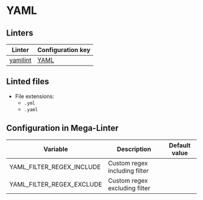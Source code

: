 <!-- markdownlint-disable MD003 MD020 MD033 MD041 -->
<!-- Generated by .automation/build.py, please do not update manually -->
<!-- Instead, update descriptor file at https://github.com/nvuillam/mega-linter/tree/master/megalinter/descriptors/yaml.yml -->
# YAML

## Linters

| Linter | Configuration key |
| ------ | ----------------- |
| [yamllint](yaml_yamllint.md) | [YAML](yaml_yamllint.md) |

## Linted files

- File extensions:
  - `.yml`
  - `.yaml`

## Configuration in Mega-Linter

| Variable | Description | Default value |
| ----------------- | -------------- | -------------- |
| YAML_FILTER_REGEX_INCLUDE | Custom regex including filter |  |
| YAML_FILTER_REGEX_EXCLUDE | Custom regex excluding filter |  |

